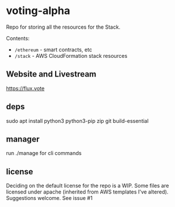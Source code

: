 # voting-alpha

Repo for storing all the resources for the Stack.

Contents:

- `/ethereum` - smart contracts, etc
- `/stack` - AWS CloudFormation stack resources

## Website and Livestream

https://flux.vote

## deps

sudo apt install python3 python3-pip zip git build-essential

## manager

run ./manage for cli commands

## license

Deciding on the default license for the repo is a WIP. Some files are licensed under apache (inherited from AWS templates I've altered). Suggestions welcome. See issue #1

